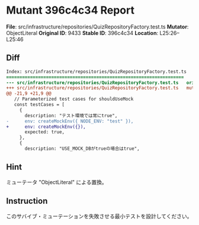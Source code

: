 # Mutant 396c4c34 Report

**File**: src/infrastructure/repositories/QuizRepositoryFactory.test.ts
**Mutator**: ObjectLiteral
**Original ID**: 9433
**Stable ID**: 396c4c34
**Location**: L25:26–L25:46

## Diff

```diff
Index: src/infrastructure/repositories/QuizRepositoryFactory.test.ts
===================================================================
--- src/infrastructure/repositories/QuizRepositoryFactory.test.ts	original
+++ src/infrastructure/repositories/QuizRepositoryFactory.test.ts	mutated #9433
@@ -21,9 +21,9 @@
   // Parameterized test cases for shouldUseMock
   const testCases = [
     {
       description: "テスト環境では常にtrue",
-      env: createMockEnv({ NODE_ENV: "test" }),
+      env: createMockEnv({}),
       expected: true,
     },
     {
       description: "USE_MOCK_DBがtrueの場合はtrue",
```

## Hint

ミューテータ "ObjectLiteral" による置換。

## Instruction

このサバイブ・ミューテーションを失敗させる最小テストを設計してください。
